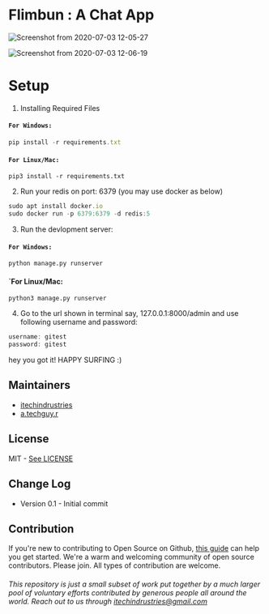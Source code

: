 # Flimbun : A Chat App

![Screenshot from 2020-07-03 12-05-27](https://user-images.githubusercontent.com/55910733/86439411-2b3c4b00-bd26-11ea-8e76-8ce0662fc33a.png)

![Screenshot from 2020-07-03 12-06-19](https://user-images.githubusercontent.com/55910733/86439506-5030be00-bd26-11ea-8235-4da880f56933.png)

# Setup

1) Installing Required Files

#### `For Windows:`

```javascript
pip install -r requirements.txt
```
#### `For Linux/Mac:`

```lang-python
pip3 install -r requirements.txt
```

2) Run your redis on port: 6379 (you may use docker as below)

```javascript
sudo apt install docker.io
sudo docker run -p 6379:6379 -d redis:5
```
3) Run the devlopment server:

#### `For Windows:`

```lang-python
python manage.py runserver
```

#### `For Linux/Mac:

```lang-python
python3 manage.py runserver
```

4) Go to the url shown in terminal say, 127.0.0.1:8000/admin and use following username and password:

```javascript
username: gitest
password: gitest
```

hey you got it! HAPPY SURFING :)

## Maintainers

- [itechindrustries](https://github.com/ItechIndrustries)
- [a.techguy.r](https://github.com/atechguyr)

## License
MIT - [See LICENSE](./LICENSE)

## Change Log
* Version 0.1 - Initial commit

## Contribution

If you're new to contributing to Open Source on Github, [this guide](https://guides.github.com/activities/contributing-to-open-source/) can help you get started. We're a warm and welcoming community of open source contributors. Please join. All types of contribution are welcome.

###### This repository is just a small subset of work put together by a much larger pool of voluntary efforts contributed by generous people all around the world. Reach out to us through itechindrustries@gmail.com

